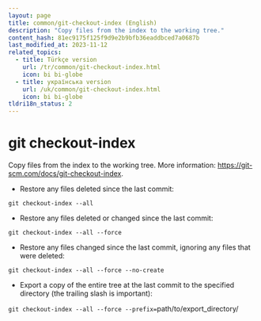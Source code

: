 ```yaml
---
layout: page
title: common/git-checkout-index (English)
description: "Copy files from the index to the working tree."
content_hash: 81ec9175f125f9d9e2b9bfb36eaddbced7a0687b
last_modified_at: 2023-11-12
related_topics:
  - title: Türkçe version
    url: /tr/common/git-checkout-index.html
    icon: bi bi-globe
  - title: українська version
    url: /uk/common/git-checkout-index.html
    icon: bi bi-globe
tldri18n_status: 2
---
```

# git checkout-index

Copy files from the index to the working tree.
More information: <https://git-scm.com/docs/git-checkout-index>.

- Restore any files deleted since the last commit:

`git checkout-index --all`

- Restore any files deleted or changed since the last commit:

`git checkout-index --all --force`

- Restore any files changed since the last commit, ignoring any files that were deleted:

`git checkout-index --all --force --no-create`

- Export a copy of the entire tree at the last commit to the specified directory (the trailing slash is important):

`git checkout-index --all --force --prefix=`<span class="tldr-var badge badge-pill bg-dark-lm bg-white-dm text-white-lm text-dark-dm font-weight-bold">path/to/export_directory/</span>
